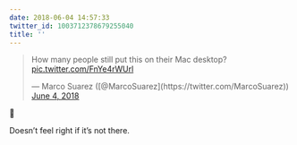 ```yaml
---
date: 2018-06-04 14:57:33
twitter_id: 1003712378679255040
title: ''
---
```


<blockquote class="twitter-tweet"><p lang="en" dir="ltr">How many people still put this on their Mac desktop? <a href="https://t.co/FnYe4rWUrl">pic.twitter.com/FnYe4rWUrl</a></p>&mdash; Marco Suarez ([@MarcoSuarez](https://twitter.com/MarcoSuarez)) <a href="https://twitter.com/MarcoSuarez/status/1003711738892693507?ref_src=twsrc%5Etfw">June 4, 2018</a></blockquote>
<script async src="https://platform.twitter.com/widgets.js" charset="utf-8"></script>

👋

Doesn’t feel right if it’s not there.
